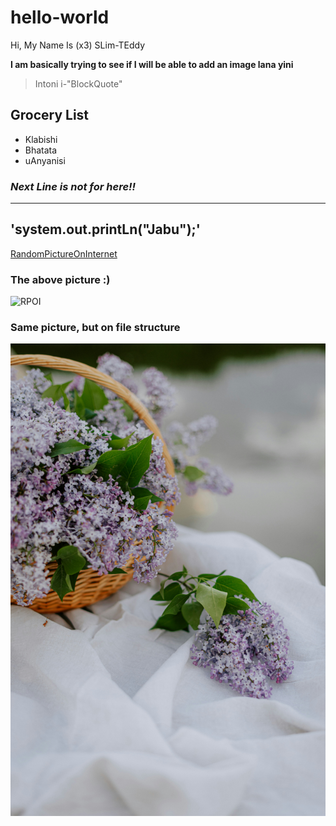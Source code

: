 # hello-world
Hi, My Name Is (x3) SLim-TEddy

**I am basically trying to see if I will be able to add an image lana yini**

> Intoni i-"BlockQuote"

## Grocery List
- Klabishi
- Bhatata
- uAnyanisi

### *Next Line is not for here!!*
----
  'system.out.printLn("Jabu");'
----

[RandomPictureOnInternet](https://unsplash.com/photos/a-pathway-leading-to-a-field-of-flowers-Hj2J0pG5ktg)

### The above picture :) 
![RPOI](https://unsplash.com/photos/a-pathway-leading-to-a-field-of-flowers-Hj2J0pG5ktg)

### Same picture, but on file structure
![RPOI](RandomPicture.jpg)
